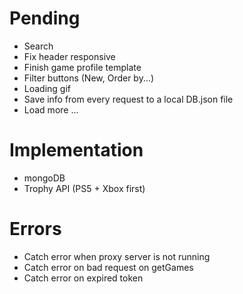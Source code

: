 # Pending

- Search
- Fix header responsive
- Finish game profile template
- Filter buttons (New, Order by...)
- Loading gif
- Save info from every request to a local DB.json file
- Load more ...

# Implementation

- mongoDB
- Trophy API (PS5 + Xbox first)

# Errors

- Catch error when proxy server is not running
- Catch error on bad request on getGames
- Catch error on expired token